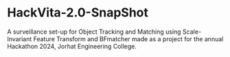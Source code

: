 # HackVita-2.0-SnapShot
A surveillance set-up for Object Tracking and Matching using Scale-Invariant Feature Transform and  BFmatcher made as a project for the annual Hackathon 2024, Jorhat Engineering College. 
